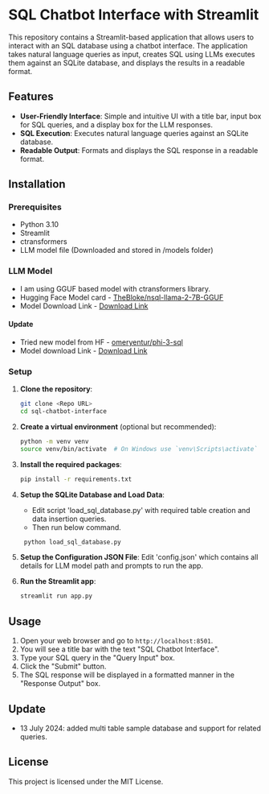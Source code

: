 # SQL Chatbot Interface with Streamlit

This repository contains a Streamlit-based application that allows users to interact with an SQL database using a chatbot interface. The application takes natural language queries as input, creates SQL using LLMs executes them against an SQLite database, and displays the results in a readable format.

## Features

- **User-Friendly Interface**: Simple and intuitive UI with a title bar, input box for SQL queries, and a display box for the LLM responses.
- **SQL Execution**: Executes natural language queries against an SQLite database.
- **Readable Output**: Formats and displays the SQL response in a readable format.

## Installation

### Prerequisites

- Python 3.10
- Streamlit
- ctransformers
- LLM model file (Downloaded and stored in /models folder)

### LLM Model 
- I am using GGUF based model with ctransformers library.
- Hugging Face Model card - [TheBloke/nsql-llama-2-7B-GGUF](https://huggingface.co/TheBloke/nsql-llama-2-7B-GGUF)
- Model Download Link - [Download Link](https://huggingface.co/TheBloke/nsql-llama-2-7B-GGUF/blob/main/nsql-llama-2-7b.Q5_K_M.gguf)
#### Update
 - Tried new model from HF - [omeryentur/phi-3-sql](https://huggingface.co/omeryentur/phi-3-sql)
 - Model download Link - [Download Link](https://huggingface.co/omeryentur/phi-3-sql/resolve/main/phi-3-sql.Q4_K_M.gguf?download=true)


### Setup

1. **Clone the repository**:

    ```bash
    git clone <Repo URL>
    cd sql-chatbot-interface
    ```

2. **Create a virtual environment** (optional but recommended):

    ```bash
    python -m venv venv
    source venv/bin/activate  # On Windows use `venv\Scripts\activate`
    ```

3. **Install the required packages**:

    ```bash
    pip install -r requirements.txt
    ```

4. **Setup the SQLite Database and Load Data**:
    - Edit script 'load_sql_database.py' with required table creation and data insertion queries.
    - Then run below command.

    ```bash
     python load_sql_database.py 
    ```
5. **Setup the Configuration JSON File**:
    Edit 'config.json' which contains all details for LLM model path and prompts to run the app.

6. **Run the Streamlit app**:

    ```bash
    streamlit run app.py
    ```

## Usage

1. Open your web browser and go to `http://localhost:8501`.
2. You will see a title bar with the text "SQL Chatbot Interface".
3. Type your SQL query in the "Query Input" box.
4. Click the "Submit" button.
5. The SQL response will be displayed in a formatted manner in the "Response Output" box.


## Update
- 13 July 2024: added multi table sample database and support for related queries.

## License
This project is licensed under the MIT License.